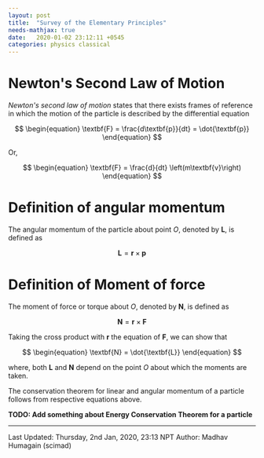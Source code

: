 ```yaml
---
layout: post
title:  "Survey of the Elementary Principles"
needs-mathjax: true
date:   2020-01-02 23:12:11 +0545
categories: physics classical
---
```

# Newton's Second Law of Motion

*Newton's second law of motion* states that there exists frames of reference in which the motion of the particle is described by the differential equation

$$
\begin{equation}
\textbf{F} = \frac{d\textbf{p}}{dt} = \dot{\textbf{p}}
\end{equation}
$$

Or,

$$
\begin{equation}
\textbf{F} = \frac{d}{dt} \left(m\textbf{v}\right)
\end{equation}
$$

# Definition of angular momentum

The angular momentum of the particle about point *O*, denoted by **L**, is defined as

$$
\begin{equation}
\textbf{L} = \textbf{r} \times {\textbf{p}}
\end{equation}
$$

# Definition of Moment of force

The moment of force or torque about *O*, denoted by **N**, is defined as

$$
\begin{equation}
\textbf{N} = \textbf{r} \times {\textbf{F}}
\end{equation}
$$

Taking the cross product with **r** the equation of **F**, we can show that

$$
\begin{equation}
\textbf{N} = \dot{\textbf{L}}
\end{equation}
$$

where, both **L** and **N** depend on the point *O* about which the moments are taken.

The conservation theorem for linear and angular momentum of a particle follows from respective equations above.


**TODO: Add something about Energy Conservation Theorem for a particle**





----------
Last Updated: Thursday, 2nd Jan, 2020, 23:13 NPT
Author: Madhav Humagain (scimad)